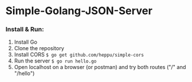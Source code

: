 # Simple-Golang-JSON-Server

### Install & Run:
1. Install Go
2. Clone the repository
3. Install CORS ```$ go get github.com/heppu/simple-cors```
4. Run the server ```$ go run hello.go```
5. Open localhost on a browser (or postman) and try both routes ("/" and "/hello")
